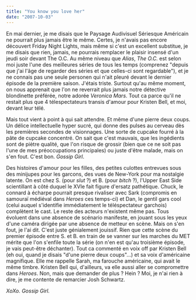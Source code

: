 ```yaml
---
title: "You know you love her"
date: "2007-10-03"
---
```


En mai dernier, je me disais que le Paysage Audivisuel Sériesque Américain ne pourrait plus jamais être le même. Certes, je n'avais pas encore découvert Friday Night Lights, mais même si c'est un excellent substitue, je me disais que rien, jamais, ne pourrais remplacer le plaisir insensé d'un jeudi soir devant The O.C. Au même niveau que _Alias_, _The O.C._ est selon moi juste l'une des meilleures séries de tous les temps (comprenez "depuis que j'ai l'âge de regarder des séries et que celles-ci sont regardable"), et je ne connais pas une seule personen qui n'ait pleuré devant le dernier épisode de la première saison. J'étais triste. Surtout qu'au même moment, on nous apprenait que l'on ne reverrait plus jamais notre détective blondinette préférée, notre adorée _Veronica Mars_. Tout ca parce qu'il ne restait plus que 4 télespectateurs transis d'amour pour Kristen Bell, et moi, devant leur télé.

Mais tout vient à point à qui sait attendre. Et même d'une pierre deux coups. Un délice intellectuelle hyper sucré, qui donne des pulses au cerveau dès les premières secondes de visionnages. Une sorte de cupcake fourré à la pâte de cupcake concentré. On sait que c'est mauvais, que les ingédients sont de piètre qualité, que l'on risque de grossir (bien que ce ne soit pas l'une de mes préoccupations principales) ou juste d'être malade, mais on s'en fout. C'est bon. _Gossip Girl_.

Des histoires d'amour pour les filles, des petites culottes entrevues sous des minijupes pour les garcons, des vues de New-York pour ma nostalgie latente. On est chez S. (pour _slut_ ?) et B. (pour _bitch_ ?), l'Upper East Side scientillant à côté duquel le XVIe fait figure d'ersatz pathétique. Chuck, le connard à écharpe pourrait presque rivaliser avec Sark (compromis en samouraï médiéval dans _Heroes_ ces temps-ci) et Dan, le gentil gars cool (celui auquel s'identifie immédiatement le téléspectateur garchois) complètent le cast. Le reste des acteurs n'existent même pas. Tous évoluent dans une absence de scénario manifeste, en jouant sous les yeux d'une caméra dirigée par une absence de metteur en scène. Mais on s'en fout, je l'ai dit. C'est juste génialement jouissif. Rien que cette scène du premier épisode entre S. et B. en train de se vanner sur les marches du MET mérite que l'on s'enfile toute la série (on n'en est qu'au troisième épisode, je vais peut-être déchanter). Tout ca commenté en voix off par Kristen Bell (eh oui, quand je disais "d'une pierre deux coups"...) et sa voix d'américaine magnifique. Elle me rappelle Sarah, ma farouche américaine, qui avait le même timbre. Kristen Bell qui, d'ailleurs, va elle aussi aller se compromettre dans _Heroes_. Non, mais que demander de plus ? Hein ? Moi, je n'ai rien à dire, je me contente de remarcier Josh Schwartz.

_XoXo. Gossip Girl._
